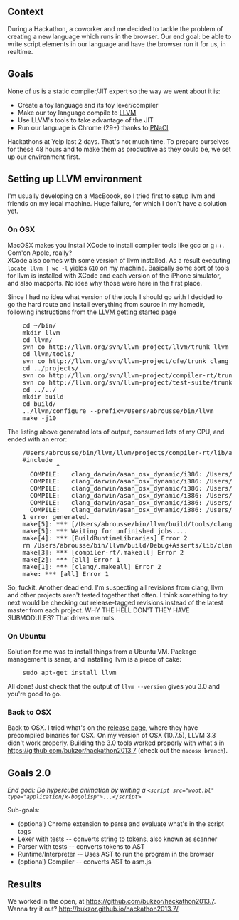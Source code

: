 ## Context
During a Hackathon, a coworker and me decided to tackle the problem of creating
a new language which runs in the browser. Our end goal: be able to write script
elements in our language and have the  browser run it for us, in realtime.

## Goals
None of us is a static compiler/JIT expert so the way we went about it is:
- Create a toy language and its toy lexer/compiler
- Make our toy language compile to [LLVM](http://llvm.org/)
- Use LLVM's tools to take advantage of the JIT
- Run our language is Chrome (29+) thanks to [PNaCl](http://www.chromium.org/nativeclient/pnacl)

Hackathons at Yelp last 2 days. That's not much time. To prepare ourselves for
these 48 hours and to make them as productive as they could be, we set up our
environment first.

## Setting up LLVM environment
I'm usually developing on a MacBoook, so I tried first to setup llvm and
friends on my local machine. Huge failure, for which I don't have a solution
yet.

### On OSX
MacOSX makes you install XCode to install compiler tools like gcc or g++.
Com'on Apple, really?  
XCode also comes with some version of llvm installed. As a result executing
`locate llvm | wc -l` yields `610` on my machine. Basically some sort of tools
for llvm is installed with XCode and each version of the iPhone simulator, and
also macports. No idea why those were here in the first place.

Since I had no idea what version of the tools I should go with I decided to go
the hard route and install everything from source in my homedir, following
instructions from the [LLVM getting started
page](http://llvm.org/docs/GettingStarted.html)

<pre class="brush:plain">
    cd ~/bin/
    mkdir llvm
    cd llvm/
    svn co http://llvm.org/svn/llvm-project/llvm/trunk llvm
    cd llvm/tools/
    svn co http://llvm.org/svn/llvm-project/cfe/trunk clang
    cd ../projects/
    svn co http://llvm.org/svn/llvm-project/compiler-rt/trunk compiler-rt
    svn co http://llvm.org/svn/llvm-project/test-suite/trunk test-suite
    cd ../../
    mkdir build
    cd build/
    ../llvm/configure --prefix=/Users/abrousse/bin/llvm
    make -j10
</pre>

The listing above generated lots of output, consumed lots of my CPU, and ended with an error:

<pre class="brush:plain">
    /Users/abrousse/bin/llvm/llvm/projects/compiler-rt/lib/asan/asan_malloc_mac.cc:19:10: fatal error: 'CoreFoundation/CFBase.h' file not found
    #include <CoreFoundation/CFBase.h>
             ^
      COMPILE:   clang_darwin/asan_osx_dynamic/i386: /Users/abrousse/bin/llvm/llvm/projects/compiler-rt/lib/asan/asan_posix.cc
      COMPILE:   clang_darwin/asan_osx_dynamic/i386: /Users/abrousse/bin/llvm/llvm/projects/compiler-rt/lib/asan/asan_preinit.cc
      COMPILE:   clang_darwin/asan_osx_dynamic/i386: /Users/abrousse/bin/llvm/llvm/projects/compiler-rt/lib/asan/asan_report.cc
      COMPILE:   clang_darwin/asan_osx_dynamic/i386: /Users/abrousse/bin/llvm/llvm/projects/compiler-rt/lib/asan/asan_rtl.cc
      COMPILE:   clang_darwin/asan_osx_dynamic/i386: /Users/abrousse/bin/llvm/llvm/projects/compiler-rt/lib/asan/asan_stack.cc
      COMPILE:   clang_darwin/asan_osx_dynamic/i386: /Users/abrousse/bin/llvm/llvm/projects/compiler-rt/lib/asan/asan_stats.cc
    1 error generated.
    make[5]: *** [/Users/abrousse/bin/llvm/build/tools/clang/runtime/compiler-rt/clang_darwin/asan_osx_dynamic/i386/SubDir.lib__asan/asan_malloc_mac.o] Error 1
    make[5]: *** Waiting for unfinished jobs....
    make[4]: *** [BuildRuntimeLibraries] Error 2
    rm /Users/abrousse/bin/llvm/build/Debug+Asserts/lib/clang/3.4/lib/darwin/.dir
    make[3]: *** [compiler-rt/.makeall] Error 2
    make[2]: *** [all] Error 1
    make[1]: *** [clang/.makeall] Error 2
    make: *** [all] Error 1
</pre>

So, fuckit. Another dead end. I'm suspecting all revisions from clang, llvm and
other projects aren't tested together that often. I think something to try next
would be checking out release-tagged revisions instead of the latest master
from each project. WHY THE HELL DON'T THEY HAVE SUBMODULES? That drives me
nuts.

### On Ubuntu
Solution for me was to install things from a Ubuntu VM. Package management is
saner, and installing llvm is a piece of cake:
<pre class="brush:plain">
    sudo apt-get install llvm
</pre>

All done! Just check that the output of `llvm --version` gives you 3.0 and
you're good to go.

### Back to OSX
Back to OSX. I tried what's on the [release
page](http://llvm.org/releases/download.html), where they have precompiled
binaries for OSX. On my version of OSX (10.7.5), LLVM 3.3 didn't work properly.
Building the 3.0 tools worked properly with what's in
https://github.com/bukzor/hackathon2013.7 (check out the `macosx branch`).


## Goals 2.0
_End goal: Do hypercube animation by writing a `<script src="woot.bl" type="application/x-bogolisp">...</script>`_

Sub-goals:

- (optional) Chrome extension to parse and evaluate what's in the script tags
- Lexer with tests -- converts string to tokens, also known as scanner
- Parser with tests -- converts tokens to AST
- Runtime/Interpreter -- Uses AST to run the program in the browser
- (optional) Compiler -- converts AST to asm.js

## Results
We worked in the open, at https://github.com/bukzor/hackathon2013.7.  
Wanna try it out? http://bukzor.github.io/hackathon2013.7/
